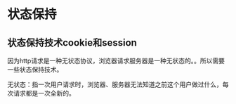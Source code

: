 # 状态保持

## 状态保持技术cookie和session

因为http请求是一种无状态协议，浏览器请求服务器是一种无状态的。。所以需要一些状态保持技术。



无状态：指一次用户请求时，浏览器、服务器无法知道之前这个用户做过什么，每次请求都是一次全新的。